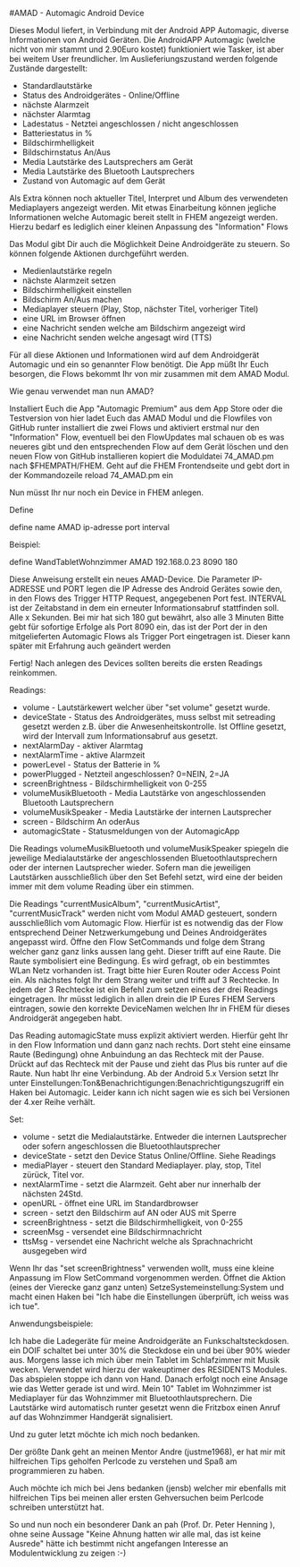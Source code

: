 #AMAD - Automagic Android Device

Dieses Modul liefert, in Verbindung mit der Android APP Automagic, diverse Informationen von Android Geräten. Die AndroidAPP Automagic (welche nicht von mir stammt und 2.90Euro kostet) funktioniert wie Tasker, ist aber bei weitem User freundlicher. Im Auslieferiungszustand werden folgende Zustände dargestellt:

- Standardlautstärke
- Status des Androidgerätes - Online/Offline
- nächste Alarmzeit
- nächster Alarmtag
- Ladestatus - Netztei angeschlossen / nicht angeschlossen
- Batteriestatus in %
- Bildschirmhelligkeit
- Bildschirnstatus An/Aus
- Media Lautstärke des Lautsprechers am Gerät
- Media Lautstärke des Bluetooth Lautsprechers
- Zustand von Automagic auf dem Gerät


Als Extra können noch aktueller Titel, Interpret und Album des verwendeten Mediaplayers angezeigt werden. 
Mit etwas Einarbeitung können jegliche Informationen welche Automagic bereit stellt in FHEM angezeigt werden. Hierzu bedarf es lediglich einer kleinen Anpassung des "Information" Flows 

Das Modul gibt Dir auch die Möglichkeit Deine Androidgeräte zu steuern. So können folgende Aktionen durchgeführt werden.

- Medienlautstärke regeln
- nächste Alarmzeit setzen
- Bildschirmhelligkeit einstellen
- Bildschirm An/Aus machen
- Mediaplayer steuern (Play, Stop, nächster Titel, vorheriger Titel)
- eine URL im Browser öffnen
- eine Nachricht senden welche am Bildschirm angezeigt wird
- eine Nachricht senden welche angesagt wird (TTS)


Für all diese Aktionen und Informationen wird auf dem Androidgerät Automagic und ein so genannter Flow benötigt. Die App müßt Ihr Euch besorgen, die Flows bekommt Ihr von mir zusammen mit dem AMAD Modul. 

Wie genau verwendet man nun AMAD?

Installiert Euch die App "Automagic Premium" aus dem App Store oder die Testversion von hier
ladet Euch das AMAD Modul und die Flowfiles von GitHub runter
installiert die zwei Flows und aktiviert erstmal nur den "Information" Flow, eventuell bei den FlowUpdates mal schauen ob es was neueres gibt und den entsprechenden Flow auf dem Gerät löschen und den neuen Flow von GitHub installieren
kopiert die Moduldatei 74_AMAD.pm nach $FHEMPATH/FHEM. Geht auf die FHEM Frontendseite und gebt dort in der Kommandozeile reload 74_AMAD.pm ein


Nun müsst Ihr nur noch ein Device in FHEM anlegen. 

Define

define name AMAD ip-adresse port interval 

Beispiel:

define WandTabletWohnzimmer AMAD 192.168.0.23 8090 180

Diese Anweisung erstellt ein neues AMAD-Device. Die Parameter IP-ADRESSE und PORT legen die IP Adresse des Android Gerätes sowie den, in den Flows des Trigger HTTP Request, angegebenen Port fest.
INTERVAL ist der Zeitabstand in dem ein erneuter Informationsabruf stattfinden soll. Alle x Sekunden. Bei mir hat sich 180 gut bewährt, also alle 3 Minuten
Bitte gebt für sofortige Erfolge als Port 8090 ein, das ist der Port der in den mitgelieferten Automagic Flows als Trigger Port eingetragen ist.
Dieser kann später mit Erfahrung auch geändert werden


Fertig! Nach anlegen des Devices sollten bereits die ersten Readings reinkommen. 

Readings:

- volume - Lautstärkewert welcher über "set volume" gesetzt wurde.
- deviceState - Status des Androidgerätes, muss selbst mit setreading gesetzt werden z.B. über die Anwesenheitskontrolle.
  Ist Offline gesetzt, wird der Intervall zum Informationsabruf aus gesetzt.
- nextAlarmDay - aktiver Alarmtag
- nextAlarmTime - aktive Alarmzeit
- powerLevel - Status der Batterie in %
- powerPlugged - Netzteil angeschlossen? 0=NEIN, 2=JA
- screenBrightness - Bildschirmhelligkeit von 0-255
- volumeMusikBluetooth - Media Lautstärke von angeschlossenden Bluetooth Lautsprechern
- volumeMusikSpeaker - Media Lautstärke der internen Lautsprecher
- screen - Bildschirm An oderAus
- automagicState - Statusmeldungen von der AutomagicApp

Die Readings volumeMusikBluetooth und volumeMusikSpeaker spiegeln die jeweilige Medialautstärke der angeschlossenden Bluetoothlautsprechern oder der internen Lautsprecher wieder.
Sofern man die jeweiligen Lautstärken ausschließlich über den Set Befehl setzt, wird eine der beiden immer mit dem volume Reading über ein stimmen.

Die Readings "currentMusicAlbum", "currentMusicArtist", "currentMusicTrack" werden nicht vom Modul AMAD gesteuert, sondern ausschließlich vom Automagic Flow. Hierfür ist es notwendig das der Flow entsprechend Deiner Netzwerkumgebung und Deines Androidgerätes angepasst wird.
Öffne den Flow SetCommands und folge dem Strang welcher ganz ganz links aussen lang geht. Dieser trifft auf eine Raute. Die Raute symbolisiert eine Bedingung. Es wird gefragt, ob ein bestimmtes WLan Netz vorhanden ist. Tragt bitte hier Euren Router oder Access Point ein. Als nächstes folgt Ihr dem Strang weiter und trifft auf 3 Rechtecke.
In jedem der 3 Rechtecke ist ein Befehl zum setzen eines der drei Readings eingetragen. Ihr müsst lediglich in allen drein die IP Eures FHEM Servers eintragen, sowie den korrekte DeviceNamen welchen Ihr in FHEM für dieses Androidgerät angegeben habt.

Das Reading automagicState muss explizit aktiviert werden. Hierfür geht Ihr in den Flow Information und dann ganz nach rechts. Dort steht eine einsame Raute (Bedingung) ohne Anbuindung an das Rechteck mit der Pause. Drückt auf das Rechteck mit der Pause und zieht das Plus bis runter auf die Raute. Nun habt Ihr eine Verbindung. Ab der Android 5.x Version setzt Ihr unter Einstellungen:Ton&Benachrichtigungen:Benachrichtigungszugriff ein Haken bei Automagic. Leider kann ich nicht sagen wie es sich bei Versionen der 4.xer Reihe verhält.


Set:

- volume - setzt die Medialautstärke. Entweder die internen Lautsprecher oder sofern angeschlossen die Bluetoothlautsprecher
- deviceState - setzt den Device Status Online/Offline. Siehe Readings
- mediaPlayer - steuert den Standard Mediaplayer. play, stop, Titel zürück, Titel vor.
- nextAlarmTime - setzt die Alarmzeit. Geht aber nur innerhalb der nächsten 24Std.
- openURL - öffnet eine URL im Standardbrowser
- screen - setzt den Bildschirm auf AN oder AUS mit Sperre
- screenBrightness - setzt die Bildschirmhelligkeit, von 0-255
- screenMsg - versendet eine Bildschirmnachricht
- ttsMsg - versendet eine Nachricht welche als Sprachnachricht ausgegeben wird

Wenn Ihr das "set screenBrightness" verwenden wollt, muss eine kleine Anpassung im Flow SetCommand vorgenommen werden. Öffnet die Aktion (eines der Vierecke ganz ganz unten) SetzeSystemeinstellung:System und macht einen Haken bei "Ich habe die Einstellungen überprüft, ich weiss was ich tue".



Anwendungsbeispiele:

Ich habe die Ladegeräte für meine Androidgeräte an Funkschaltsteckdosen. ein DOIF schaltet bei unter 30% die Steckdose ein und bei über 90% wieder aus. Morgens lasse ich mich über mein Tablet im Schlafzimmer mit Musik wecken. Verwendet wird hierzu der wakeuptimer des RESIDENTS Modules. Das abspielen stoppe ich dann von Hand. Danach erfolgt noch eine Ansage wie das Wetter gerade ist und wird.
Mein 10" Tablet im Wohnzimmer ist Mediaplayer für das Wohnzimmer mit Bluetoothlautsprechern. Die Lautstärke wird automatisch runter gesetzt wenn die Fritzbox einen Anruf auf das Wohnzimmer Handgerät signalisiert.



Und zu guter letzt möchte ich mich noch bedanken.

Der größte Dank geht an meinen Mentor Andre (justme1968), er hat mir mit hilfreichen Tips geholfen Perlcode zu verstehen und Spaß am programmieren zu haben.

Auch möchte ich mich bei Jens bedanken (jensb) welcher mir ebenfalls mit hilfreichen Tips bei meinen aller ersten Gehversuchen beim Perlcode schreiben unterstützt hat.

So und nun noch ein besonderer Dank an pah (Prof. Dr. Peter Henning ), ohne seine Aussage "Keine Ahnung hatten wir alle mal, das ist keine Ausrede" hätte ich bestimmt nicht angefangen Interesse an Modulentwicklung zu zeigen :-)
